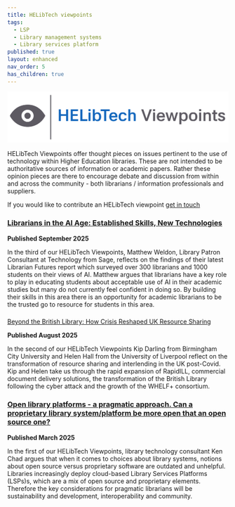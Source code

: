 ```yaml
---
title: HELibTech viewpoints
tags:
  - LSP
  - Library management systems
  - Library services platform
published: true
layout: enhanced
nav_order: 5
has_children: true
---
```

![](/assets/images/logo-viewpoints.svg)

HELibTech Viewpoints  offer thought pieces on issues pertinent to the use of technology within Higher Education libraries. These are not intended to be authoritative sources of information or academic papers. Rather these opinion pieces are there to encourage debate and discussion from within and across the community - both librarians / information professionals and suppliers.

If you would like to contribute an HELibTech viewpoint [get in touch](https://docs.google.com/forms/d/e/1FAIpQLSfRe6YkRcu0wJV9wdWeWuPubLz3ZSp5yGGXmYH9p3nLYYPLPw/viewform)

### [Librarians in the AI Age: Established Skills, New Technologies](https://www.helibtech.com/helibtech-viewpoints/librarians-in-the-ai-age-established-skills-new-technologies)

**Published September 2025**

In the third of our HELibTech Viewpoints, Matthew Weldon, Library Patron Consultant at Technology from Sage, reflects on the findings of their latest Librarian Futures report which surveyed over 300 librarians and 1000 students on their views of AI. Matthew argues that librarians have a key role to play in educating students about acceptable use of AI in their academic studies but many do not currently feel confident in doing so. By building their skills in this area there is an opportunity for academic librarians to be the trusted go to resource for students in this area. 


### 
[Beyond the British Library: How Crisis Reshaped UK Resource Sharing](https://www.helibtech.com/helibtech-viewpoints/beyond-the-british-library-how-crisis-reshaped-uk-resource-sharing)

**Published August 2025**

In the second of our HELibTech Viewpoints Kip Darling from Birmingham City University and Helen Hall from the University of Liverpool reflect on the transformation of resource sharing and interlending in the UK post-Covid. Kip and Helen take us through the rapid expansion of RapidILL, commercial document delivery solutions, the transformation of the British Library following the cyber attack and the growth of the WHELF+ consortium.



### [Open library platforms - a pragmatic approach. Can a proprietary library system/platform be more open that an open source one?](https://www.helibtech.com/helibtech-viewpoints/can-a-proprietary-library-system-platform-be-more-open-than-an-open-source-one)

**Published March 2025**

In the first of our HELibTech Viewpoints, library technology consultant Ken Chad argues that when it comes to choices about library systems, notions about open source versus proprietary software are outdated and unhelpful. Libraries increasingly deploy cloud-based Library Services Platforms (LSPs)s, which are a mix of open source and proprietary elements. Therefore the key considerations for pragmatic librarians will be sustainability and development, interoperability and community.[](paulverlander@gmail.com)
